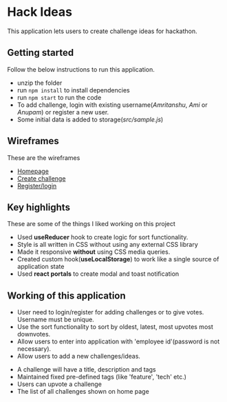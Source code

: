 # Hack Ideas

This application lets users to create challenge ideas for hackathon.

## Getting started

Follow the below instructions to run this application.

- unzip the folder
- run `npm install` to install dependencies
- run `npm start` to run the code
- To add challenge, login with existing username(_Amritanshu_, _Ami_ or _Anupam_) or register a new user.
- Some initial data is added to storage(_src/sample.js_)

## Wireframes

These are the wireframes

- [Homepage](https://wireframe.cc/0xyhd4)
- [Create challenge](https://wireframe.cc/neR6wA)
- [Register/login](https://wireframe.cc/bHOOoQ)

## Key highlights

These are some of the things I liked working on this project

- Used **useReducer** hook to create logic for sort functionality.
- Style is all written in CSS without using any external CSS library
- Made it responsive **without** using CSS media queries.
- Created custom hook(**useLocalStorage**) to work like a single source of application state
- Used **react portals** to create modal and toast notification

## Working of this application

- User need to login/register for adding challenges or to give votes. Username must be unique.
- Use the sort functionality to sort by oldest, latest, most upvotes most downvotes.
- Allow users to enter into application with 'employee id'(password is not necessary).
- Allow users to add a new challenges/ideas.

* A challenge will have a title, description and tags
* Maintained fixed pre-defined tags (like 'feature', 'tech' etc.)
* Users can upvote a challenge
* The list of all challenges shown on home page
